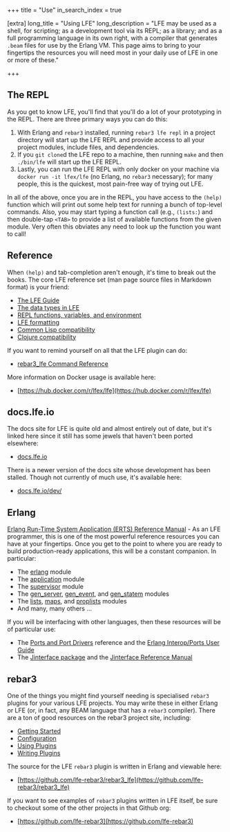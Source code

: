 +++
title = "Use"
in_search_index = true

[extra]
long_title = "Using LFE"
long_description = "LFE may be used as a shell, for scripting; as a development tool via its REPL; as a library; and as a full programming language in its own right, with a compiler that generates `.beam` files for use by the Erlang VM. This page aims to bring to your fingertips the resources you will need most in your daily use of LFE in one or more of these."

+++

## The REPL

As you get to know LFE, you'll find that you'll do a lot of your prototyping in the REPL. There are three primary ways you can do this:

1. With Erlang and `rebar3` installed, running `rebar3 lfe repl` in a project directory will start up the LFE REPL and provide access to all your project modules, include files, and dependencies.
1. If you `git clone`d the LFE repo to a machine, then running `make` and then `./bin/lfe` will start up the LFE REPL.
1. Lastly, you can run the LFE REPL with only docker on your machine via `docker run -it lfex/lfe` (no Erlang, no `rebar3` necessary); for many people, this is the quickest, most pain-free way of trying out LFE.

In all of the above, once you are in the REPL, you have access to the `(help)` function which will print out some help text for running a bunch of top-level commands. Also, you may start typing a function call (e.g., `(lists:`) and then double-tap `<TAB>` to provide a list of available functions from the given module. Very often this obviates any need to look up the function you want to call!

## Reference

When `(help)` and tab-completion aren't enough, it's time to break out the books. The core LFE reference set (man page source files in Markdown format) is your friend:

* [The LFE Guide](https://github.com/lfe/lfe/blob/develop/doc/src/lfe_guide.7.md)
* [The data types in LFE](https://github.com/lfe/lfe/blob/develop/doc/src/lfe_types.7.md)
* [REPL functions, variables, and environment](https://github.com/lfe/lfe/blob/develop/doc/src/lfe.1.md)
* [LFE formatting](https://github.com/lfe/lfe/blob/develop/doc/src/lfe_io.3.md)
* [Common Lisp compatibility](https://github.com/lfe/lfe/blob/develop/doc/src/lfe_cl.3.md)
* [Clojure compatibility](https://github.com/lfe/lfe/blob/develop/doc/src/lfe_clj.3.md)

If you want to remind yourself on all that the LFE plugin can do:

* [rebar3_lfe Command Reference](https://lfe.io/reference/lfe-rebar3/)

More information on Docker usage is available here:

* [https://hub.docker.com/r/lfex/lfe](https://hub.docker.com/r/lfex/lfe)

## docs.lfe.io

The docs site for LFE is quite old and almost entirely out of date, but it's linked here since it still has some jewels that haven't been ported elsewhere:

* [docs.lfe.io](https://docs.lfe.io)

There is a newer version of the docs site whose development has been stalled. Though not currently of much use, it's available here:

* [docs.lfe.io/dev/](https://docs.lfe.io/dev/index.html)

## Erlang

[Erlang Run-Time System Application (ERTS) Reference Manual](http://erlang.org/doc/apps/erts/index.html) - As an LFE programmer, this is one of the most powerful reference resources you can have at your fingertips. Once you get to the point to where you are ready to build production-ready applications, this will be a constant companion. In particular:

* The [erlang](http://erlang.org/doc/man/erlang.html) module
* The [application](http://erlang.org/doc/man/application.html) module
* The [supervisor](http://erlang.org/doc/man/supervisor.html) module
* The [gen_server](http://erlang.org/doc/man/gen_server.html), [gen_event](http://erlang.org/doc/man/gen_event.html), and [gen_statem](http://erlang.org/doc/man/gen_statem.html) modules
* The [lists](http://erlang.org/doc/man/lists.html), [maps](http://erlang.org/doc/man/maps.html), and [proplists](http://erlang.org/doc/man/proplists.html) modules
* And many, many others ...

If you will be interfacing with other languages, then these resources will be of particular use:

* The [Ports and Port Drivers](https://erlang.org/doc/reference_manual/ports.html) reference and the [Erlang Interop/Ports User Guide](http://erlang.org/doc/tutorial/c_port.html)
* The [Jinterface package](http://erlang.org/doc/apps/jinterface/jinterface_users_guide.html) and the [Jinterface Reference Manual](http://erlang.org/doc/apps/jinterface/index.html)

## rebar3

One of the things you might find yourself needing is specialised `rebar3` plugins for your various LFE projects. You may write these in either Erlang or LFE (or, in fact, any BEAM language that has a `rebar3` compiler). There are a ton of good resources on the rebar3 project site, including:

* [Getting Started](https://www.rebar3.org/docs/getting-started)
* [Configuration](https://www.rebar3.org/docs/configuration)
* [Using Plugins](https://rebar3.org/docs/configuration/plugins/)
* [Writing Plugins](https://rebar3.org/docs/tutorials/building_plugins/)

The source for the LFE `rebar3` plugin is written in Erlang and viewable here:

* [https://github.com/lfe-rebar3/rebar3_lfe](https://github.com/lfe-rebar3/rebar3_lfe)

If you want to see examples of `rebar3` plugins written in LFE itself, be sure to checkout some of the other projects in that Github org:

* [https://github.com/lfe-rebar3](https://github.com/lfe-rebar3)
